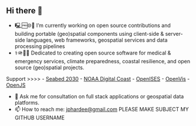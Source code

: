 ## Hi there 👋

- 🖳🆓🌐🤖 I’m currently working on open source contributions and building portable (geo)spatial components using client-side & server-side languages, web frameworks, geospatial services and data processing pipelines 
- ⚕️🪖🧯🪸 Dedicated to creating open source software for medical & emergency services, climate preparedness, coastal resilience, and open source (geo)spatial projects.

Support >>>>
    - [Seabed 2030](https://seabed2030.org/)
    - [NOAA Digital Coast](https://coast.noaa.gov/digitalcoast/)
    - [OpenISES](https://openises.sourceforge.net/)
    - [OpenVis](https://www.openvisualization.org/)
    - [OpenJS](https://openjsf.org/)

- 💬 Ask me for consultation on full stack applications or geospatial data platforms.
- 📫 How to reach me: jphardee@gmail.com PLEASE MAKE SUBJECT MY GITHUB USERNAME
<!--
**jph6366/jph6366** is a ✨ _special_ ✨ repository because its `README.md` (this file) appears on your GitHub profile.

Here are some ideas to get you started:

-->
